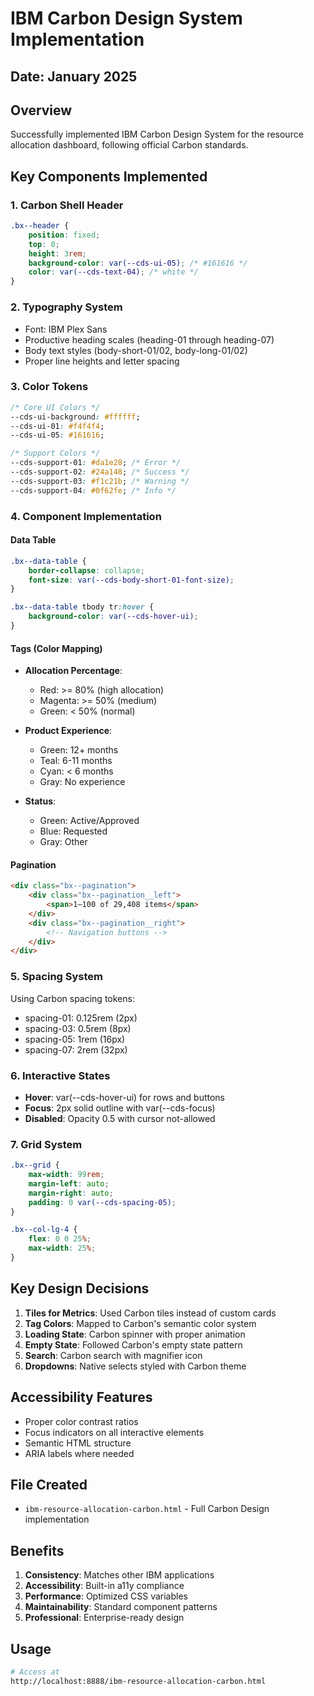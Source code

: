 # IBM Carbon Design System Implementation

## Date: January 2025

## Overview
Successfully implemented IBM Carbon Design System for the resource allocation dashboard, following official Carbon standards.

## Key Components Implemented

### 1. Carbon Shell Header
```css
.bx--header {
    position: fixed;
    top: 0;
    height: 3rem;
    background-color: var(--cds-ui-05); /* #161616 */
    color: var(--cds-text-04); /* white */
}
```

### 2. Typography System
- Font: IBM Plex Sans
- Productive heading scales (heading-01 through heading-07)
- Body text styles (body-short-01/02, body-long-01/02)
- Proper line heights and letter spacing

### 3. Color Tokens
```css
/* Core UI Colors */
--cds-ui-background: #ffffff;
--cds-ui-01: #f4f4f4;
--cds-ui-05: #161616;

/* Support Colors */
--cds-support-01: #da1e28; /* Error */
--cds-support-02: #24a148; /* Success */
--cds-support-03: #f1c21b; /* Warning */
--cds-support-04: #0f62fe; /* Info */
```

### 4. Component Implementation

#### Data Table
```css
.bx--data-table {
    border-collapse: collapse;
    font-size: var(--cds-body-short-01-font-size);
}

.bx--data-table tbody tr:hover {
    background-color: var(--cds-hover-ui);
}
```

#### Tags (Color Mapping)
- **Allocation Percentage**:
  - Red: >= 80% (high allocation)
  - Magenta: >= 50% (medium)
  - Green: < 50% (normal)

- **Product Experience**:
  - Green: 12+ months
  - Teal: 6-11 months
  - Cyan: < 6 months
  - Gray: No experience

- **Status**:
  - Green: Active/Approved
  - Blue: Requested
  - Gray: Other

#### Pagination
```html
<div class="bx--pagination">
    <div class="bx--pagination__left">
        <span>1–100 of 29,408 items</span>
    </div>
    <div class="bx--pagination__right">
        <!-- Navigation buttons -->
    </div>
</div>
```

### 5. Spacing System
Using Carbon spacing tokens:
- spacing-01: 0.125rem (2px)
- spacing-03: 0.5rem (8px)
- spacing-05: 1rem (16px)
- spacing-07: 2rem (32px)

### 6. Interactive States
- **Hover**: var(--cds-hover-ui) for rows and buttons
- **Focus**: 2px solid outline with var(--cds-focus)
- **Disabled**: Opacity 0.5 with cursor not-allowed

### 7. Grid System
```css
.bx--grid {
    max-width: 99rem;
    margin-left: auto;
    margin-right: auto;
    padding: 0 var(--cds-spacing-05);
}

.bx--col-lg-4 {
    flex: 0 0 25%;
    max-width: 25%;
}
```

## Key Design Decisions

1. **Tiles for Metrics**: Used Carbon tiles instead of custom cards
2. **Tag Colors**: Mapped to Carbon's semantic color system
3. **Loading State**: Carbon spinner with proper animation
4. **Empty State**: Followed Carbon's empty state pattern
5. **Search**: Carbon search with magnifier icon
6. **Dropdowns**: Native selects styled with Carbon theme

## Accessibility Features
- Proper color contrast ratios
- Focus indicators on all interactive elements
- Semantic HTML structure
- ARIA labels where needed

## File Created
- `ibm-resource-allocation-carbon.html` - Full Carbon Design implementation

## Benefits
1. **Consistency**: Matches other IBM applications
2. **Accessibility**: Built-in a11y compliance
3. **Performance**: Optimized CSS variables
4. **Maintainability**: Standard component patterns
5. **Professional**: Enterprise-ready design

## Usage
```bash
# Access at
http://localhost:8888/ibm-resource-allocation-carbon.html
```